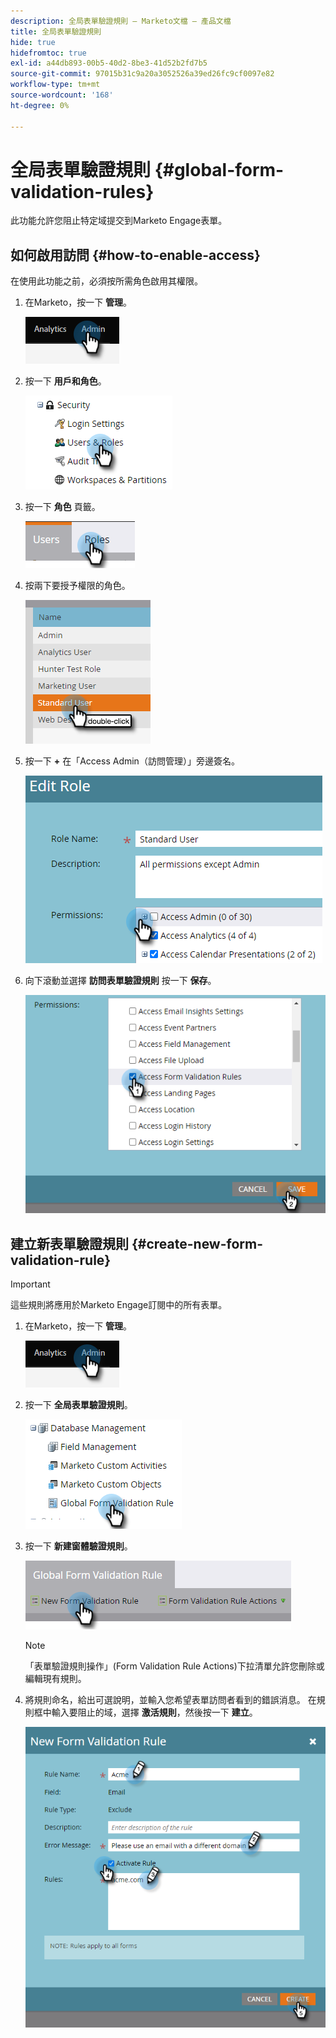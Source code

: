 ```yaml
---
description: 全局表單驗證規則 — Marketo文檔 — 產品文檔
title: 全局表單驗證規則
hide: true
hidefromtoc: true
exl-id: a44db893-00b5-40d2-8be3-41d52b2fd7b5
source-git-commit: 97015b31c9a20a3052526a39ed26fc9cf0097e82
workflow-type: tm+mt
source-wordcount: '168'
ht-degree: 0%

---
```


# 全局表單驗證規則 {#global-form-validation-rules}

此功能允許您阻止特定域提交到Marketo Engage表單。

## 如何啟用訪問 {#how-to-enable-access}

在使用此功能之前，必須按所需角色啟用其權限。

1. 在Marketo，按一下 **管理**。

   ![](assets/global-form-validation-rules-1.png)

1. 按一下 **用戶和角色**。

   ![](assets/global-form-validation-rules-2.png)

1. 按一下 **角色** 頁籤。

   ![](assets/global-form-validation-rules-3.png)

1. 按兩下要授予權限的角色。

   ![](assets/global-form-validation-rules-4.png)

1. 按一下 **+** 在「Access Admin（訪問管理）」旁邊簽名。

   ![](assets/global-form-validation-rules-5.png)

1. 向下滾動並選擇 **訪問表單驗證規則** 按一下 **保存**。

   ![](assets/global-form-validation-rules-6.png)

## 建立新表單驗證規則 {#create-new-form-validation-rule}

>[!IMPORTANT]
>
>這些規則將應用於Marketo Engage訂閱中的所有表單。

1. 在Marketo，按一下 **管理**。

   ![](assets/global-form-validation-rules-7.png)

1. 按一下 **全局表單驗證規則**。

   ![](assets/global-form-validation-rules-8.png)

1. 按一下 **新建窗體驗證規則**。

   ![](assets/global-form-validation-rules-9.png)

   >[!NOTE]
   >
   >「表單驗證規則操作」(Form Validation Rule Actions)下拉清單允許您刪除或編輯現有規則。

1. 將規則命名，給出可選說明，並輸入您希望表單訪問者看到的錯誤消息。 在規則框中輸入要阻止的域，選擇 **激活規則**，然後按一下 **建立**。

   ![](assets/global-form-validation-rules-10.png)
